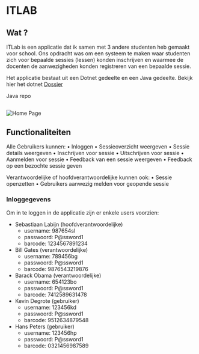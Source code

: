 # ITLAB

## Wat ?

ITLab is een applicatie dat ik samen met 3 andere studenten heb gemaakt voor school.
Ons opdracht was om een systeem te maken waar studenten zich voor bepaalde sessies (lessen) konden inschrijven en waarmee de docenten de aanwezigheden konden registreren van een bepaalde sessie.

Het applicatie bestaat uit een Dotnet gedeelte en een Java gedeelte.
Bekijk hier het dotnet [Dossier](http://webfoliosadik.be/itlab/assets/Dossier-dotNET.pdf)

Java repo 

##

![Home Page](http://webfoliosadik.be/itlab/assets/itlab1.png)

## Functionaliteiten

Alle Gebruikers kunnen:
•	Inloggen
•	Sessieoverzicht weergeven
•	Sessie details weergeven 
•	Inschrijven voor sessie
•	Uitschrijven voor sessie
•	Aanmelden voor sessie
•	Feedback van een sessie weergeven
•	Feedback op een bezochte sessie geven

Verantwoordelijke of hoofdverantwoordelijke kunnen ook:
•	Sessie openzetten 
•	Gebruikers aanwezig melden voor geopende sessie



### Inloggegevens

Om in te loggen in de applicatie zijn er enkele users voorzien:

- Sebastiaan Labijn (hoofdverantwoordelijke)
	- username: 987654sl
	- passwoord: P@ssword1
	- barcode: 1234567891234
- Bill Gates (verantwoordelijke)
	- username: 789456bg
	- passwoord: P@ssword1
	- barcode: 9876543219876
- Barack Obama (verantwoordelijke)
	- username: 654123bo
	- passwoord: P@ssword1
	- barcode: 7412589631478
- Kevin Degrote (gebruiker)
	- username: 123456kd
	- passwoord: P@ssword1
	- barcode: 9512634879548
- Hans Peters (gebruiker)
	- username: 123456hp
	- passwoord: P@ssword1
	- barcode: 0321456987589

